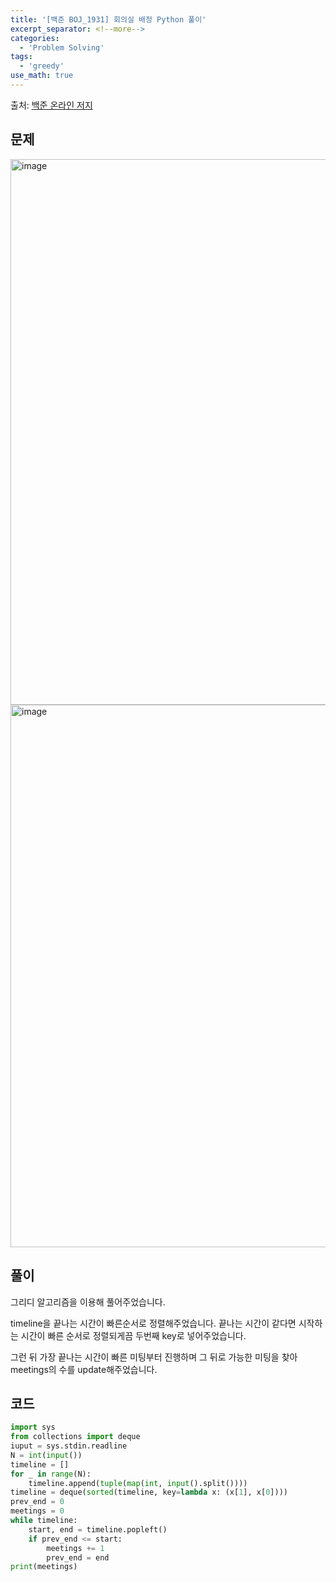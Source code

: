 ```yaml
---
title: '[백준 BOJ_1931] 회의실 배정 Python 풀이'
excerpt_separator: <!--more-->
categories:
  - 'Problem Solving'
tags:
  - 'greedy'
use_math: true
---
```


출처: [백준 온라인 저지](https://www.acmicpc.net/problem/1931)

## 문제

<img width="873" alt="image" src="https://user-images.githubusercontent.com/59808674/166678092-0d077a40-4fc0-45dd-8cea-6e7224dbad07.png">
<img width="868" alt="image" src="https://user-images.githubusercontent.com/59808674/166678150-71afb5e8-7aa5-4139-977a-f75850ff3ff4.png">

## 풀이  

그리디 알고리즘을 이용해 풀어주었습니다.  

timeline을 끝나는 시간이 빠른순서로 정렬해주었습니다. 끝나는 시간이 같다면 시작하는 시간이 빠른 순서로 정렬되게끔 두번째 key로 넣어주었습니다.  

그런 뒤 가장 끝나는 시간이 빠른 미팅부터 진행하며 그 뒤로 가능한 미팅을 찾아 meetings의 수를 update해주었습니다.  

## 코드  
```python
import sys
from collections import deque
iuput = sys.stdin.readline
N = int(input())
timeline = []
for _ in range(N):
    timeline.append(tuple(map(int, input().split())))
timeline = deque(sorted(timeline, key=lambda x: (x[1], x[0])))
prev_end = 0
meetings = 0
while timeline:
    start, end = timeline.popleft()
    if prev_end <= start:
        meetings += 1
        prev_end = end
print(meetings)
```
